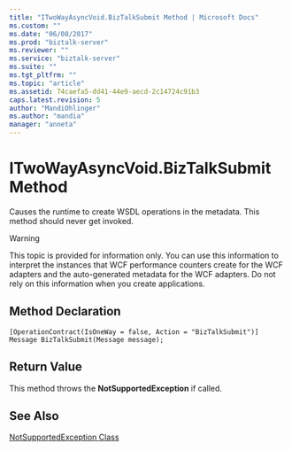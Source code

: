 ```yaml
---
title: "ITwoWayAsyncVoid.BizTalkSubmit Method | Microsoft Docs"
ms.custom: ""
ms.date: "06/08/2017"
ms.prod: "biztalk-server"
ms.reviewer: ""
ms.service: "biztalk-server"
ms.suite: ""
ms.tgt_pltfrm: ""
ms.topic: "article"
ms.assetid: 74caefa5-dd41-44e9-aecd-2c14724c91b3
caps.latest.revision: 5
author: "MandiOhlinger"
ms.author: "mandia"
manager: "anneta"
---
```

# ITwoWayAsyncVoid.BizTalkSubmit Method
Causes the runtime to create WSDL operations in the metadata. This method should never get invoked.  
  
> [!WARNING]
>  This topic is provided for information only. You can use this information to interpret the instances that WCF performance counters create for the WCF adapters and the auto-generated metadata for the WCF adapters. Do not rely on this information when you create applications.  
  
## Method Declaration  
  
```  
[OperationContract(IsOneWay = false, Action = "BizTalkSubmit")]  
Message BizTalkSubmit(Message message);  
```  
  
## Return Value  
 This method throws the **NotSupportedException** if called.  
  
## See Also  
 [NotSupportedException Class](http://go.microsoft.com/fwlink/?LinkId=88629)